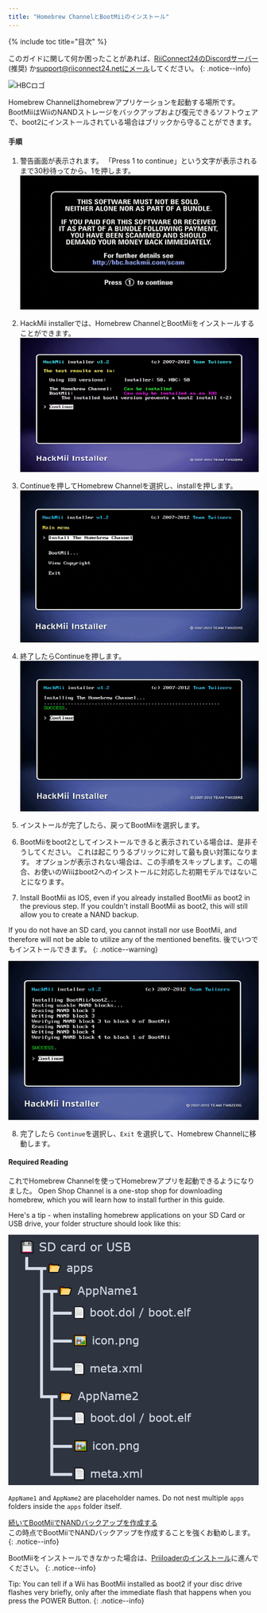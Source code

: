```yaml
---
title: "Homebrew ChannelとBootMiiのインストール"
---
```


{% include toc title="目次" %}

このガイドに関して何か困ったことがあれば、[RiiConnect24のDiscordサーバー](https://discord.gg/rc24) (推奨) か[support@riiconnect24.netにメール](mailto:support@riiconnect24.net)してください。
{: .notice--info}

![HBCロゴ](/images/hbc.png)

Homebrew Channelはhomebrewアプリケーションを起動する場所です。 BootMiiはWiiのNANDストレージをバックアップおよび復元できるソフトウェアで、boot2にインストールされている場合はブリックから守ることができます。

#### 手順

1. 警告画面が表示されます。 「Press 1 to continue」という文字が表示されるまで30秒待ってから、1を押します。 ![詐欺警告画面](/images/Wii/ScamScreen.png)

2. HackMii installerでは、Homebrew ChannelとBootMiiをインストールすることができます。 ![結果](/images/Wii/Results.png)

3. Continueを押してHomebrew Channelを選択し、installを押します。 ![Homebrew Channelをインストール](/images/Wii/InstallHomebrewChannel.png)

4. 終了したらContinueを押します。 ![Homebrew Channelのインストールに成功](/images/Wii/SuccessHBC.png)

5. インストールが完了したら、戻ってBootMiiを選択します。
6. BootMiiをboot2としてインストールできると表示されている場合は、是非そうしてください。 これは起こりうるブリックに対して最も良い対策になります。 オプションが表示されない場合は、この手順をスキップします。この場合、お使いのWiiはboot2へのインストールに対応した初期モデルではないことになります。
7. Install BootMii as IOS, even if you already installed BootMii as boot2 in the previous step. If you couldn't install BootMii as boot2, this will still allow you to create a NAND backup.

If you do not have an SD card, you cannot install nor use BootMii, and therefore will not be able to utilize any of the mentioned benefits. 後でいつでもインストールできます。
{: .notice--warning}

![BootMiiのインストール](/images/Wii/InstallBootMii.png)

8. 完了したら `Continue`を選択し、`Exit` を選択して、Homebrew Channelに移動します。

#### Required Reading

これでHomebrew Channelを使ってHomebrewアプリを起動できるようになりました。 Open Shop Channel is a one-stop shop for downloading homebrew, which you will learn how to install further in this guide.

Here's a tip - when installing homebrew applications on your SD Card or USB drive, your folder structure should look like this:

![SDカードの適切なフォルダ構造](images/Wii/FolderStructure.png)

`AppName1` and `AppName2` are placeholder names. Do not nest multiple `apps` folders inside the `apps` folder itself.

[続いてBootMiiでNANDバックアップを作成する](bootmii)<br> この時点でBootMiiでNANDバックアップを作成することを強くお勧めします。
{: .notice--info}

BootMiiをインストールできなかった場合は、[Priiloaderのインストール](priiloader)に進んでください。
{: .notice--info}

Tip: You can tell if a Wii has BootMii installed as boot2 if your disc drive flashes very briefly, only after the immediate flash that happens when you press the POWER Button.
{: .notice--info}
